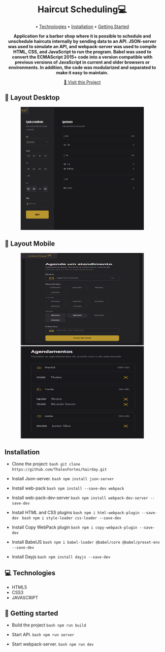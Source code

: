 <h1 align="center" style="font-weight: bold;">Haircut Scheduling💻</h1>

<p align="center">
 • <a href="#tech">Technologies</a> • 
 <a href="installation">Installation</a> • 
 <a href="#started">Getting Started</a> 
</p>

<p align="center">
    <b>
      Application for a barber shop where it is possible to schedule and unschedule haircuts internally by sending data to an API. JSON-server was used to simulate an API, and webpack-server was used to compile HTML, CSS, and JavaScript to run the program. Babel was used to convert the ECMAScript 2015+ code into a version compatible with previous versions of JavaScript in current and older browsers or environments. In addition, the code was modularized and separated to make it easy to maintain.
    </b>
</p>

<p align="center">
     <a href="https://shoopingbuylist.netlify.app/">📱 Visit this Project</a>
</p>

<h2 id="layout">🎨 Layout Desktop</h2>

<p align="center">
      <img src="./readme-images/desktop.png" alt="Imagem da pagina demonstrando como ela e" width="400px" height="400px">
</p>

<h2 id="layout">🎨 Layout Mobile</h2>

<p align="center">
      <img src="./readme-images/mobile_0.png" alt="Imagem da pagina demonstrando como ela e" width="400px" height="300px">
      <img src="./readme-images/mobile_1.png" alt="Imagem da pagina demonstrando como ela e" width="400px" height="300px">
</p>

<h2 id="installation">Installation</h2>

- Clone the project: 
```bash git clone https://github.com/ThalesFortes/hairday.git ```

- Install Json-server.
```bash npm install json-server```

- Install web-pack
```bash npm install --save-dev webpack```

- Install web-pack-dev-server
```bash npm install webpack-dev-server --save-dev```

- Install HTML and CSS plugins
```bash npm i html-webpack-plugin --save-dev ```
```bash npm i style-loader css-loader --save-dev```

- Install Copy WebPack plugin
```bash npm i copy-webpack-plugin --save-dev ```

- Install BabelJS
```bash npm i babel-loader @babel/core @babel/preset-env --save-dev ```

- Install Dayjs
```bash npm install dayjs --save-dev ```

<h2 id="tech">💻 Technologies</h2>

- HTML5
- CSS3
- JAVASCRIPT

<h2 id="started">🚀 Getting started</h2>

- Build the project
```bash npm run build ```

- Start API.
```bash npm run server ```

- Start webpack-server.
```bash npm run dev ```